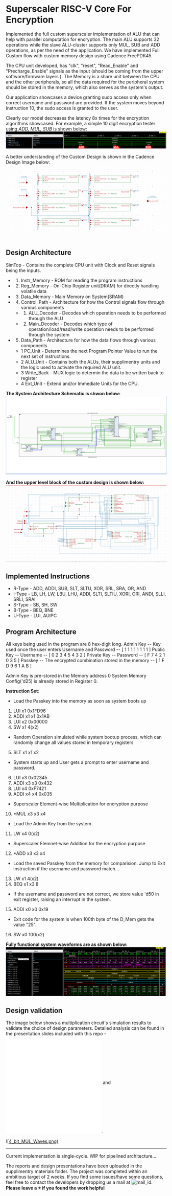 # Superscaler RISC-V Core For Encryption

Implemented the full custom superscaler implementation of ALU that can help with parallel computation for encryption.
The main ALU supports 32 operations while the slave ALU-cluster supports only MUL, SUB and ADD operations, as per the need of the application. 
We have implemented Full Custom flow with custom memory design using Cadence FreePDK45. 

The CPU unit developed, has "clk", "reset", "Read_Enable" and "Precharge_Enable" signals as the input (should be coming from the upper software/firmware layers ). The Memory is a share unit between the CPU and the other peripherals, so all the data required for the peripheral system should be stored in the memory, which also serves as the system's output.

Our application showcases a device granting sudo access only when correct username and password are provided.
If the system moves beyond Instruction 10, the sudo access is granted to the user.

Clearly our model decreases the latency 8x times for the encryption algorithms showcased. For example, a simple 10 digit encryption tester using *ADD, MUL, SUB* is shown below:
![SS_Operation.png](SS_Operation_TB.png)

A better understanding of the Custom Design is shown in the Cadence Design Image below:
![ALU_Array.png](ALU_Array.png)

## Design Architecture
SimTop - Contains the complete CPU unit with Clock and Reset signals being the inputs.
- 1. Instr_Memory - ROM for reading the program instructions
- 2. Reg_Memory -   On-Chip Register unit(DRAM) for directly handling volatile data
- 3. Data_Memory -  Main Memory on System(SRAM)
- 4. Control_Path - Architecture for how the Control signals flow through various components
  - 1. ALU_Decoder -  Decodes which operation needs to be performed through the ALU
  - 2. Main_Decoder - Decodes which type of operation/load/read/write operation needs to be performed through the system
- 5. Data_Path -    Architecture for how the data flows through various components
  - 1 PC_Unit -      Determines the next Program Pointer Value to run the next set of instructions.
  - 2 ALU_Unit -     Contains both the ALUs, their supplimentry units and the logic used to activate the required ALU unit.
  - 3 Write_Back -   MUX logic to determin the data to be written back to register
  - 4 Ext_Unit -     Extend and/or Immediate Units for the CPU. 

**The System Architecture Schematic is shwon below:**
![SuperScaler_Architecture.png](SuperScaler_Architecture.png)

**And the upper level block of the custom design is shown below:**
![CPU_Top.png](CPU_Top.png)

## Implemented Instructions
- R-Type - ADD, ADDI, SUB, SLT, SLTU, XOR, SRL, SRA, OR, AND
- I-Type - LB, LH, LW, LBU, LHU, ADDI, SLTI, SLTIU, XORI, ORI, ANDI, SLLI, SRLI, SRAI
- S-Type - SB, SH, SW
- B-Type - BEQ, BNE
- U-Type - LUI, AUIPC

## Program Architecture
All keys being used in the program are 8 hex-digit long. 
Admin Key -- Key used once the user enters Username and Password -- [ 1 1 1 1 1 1 1 1 ]
Public Key -- Username -- [ 0 2 3 4 5 4 3 2 ]
Private Key -- Password -- [ F 7 4 2 1 0 3 5 ]
Passkey -- The encrypted combination stored in the memory -- [ 1 F D 9 6 1 A B ]

Admin Key is pre-stored in the Memory address 0
System Memory Config('d25) is already stored in Register 0.

**Instruction Set**:

- Load the Passkey into the memory as soon as system boots up
1. LUI x1 0x1FD96
2. ADDI x1 x1 0x1AB
3. LUI x2 0x00000
4. SW x1 4(x2)

- Random Operation simulated while system bootup process, which can randomly change all values stored in temporary registers
5. SLT x1 x1 x2

- System starts up and User gets a prompt to enter username and password.
6. LUI x3 0x02345
7. ADDI x3 x3 0x432
8. LUI x4 0xF7421
9. ADDI x4 x4 0x035

- Superscaler Element-wise Multiplication for encryption purpose
10. *MUL x3 x3 x4

- Load the Admin Key from the system 
11. LW x4 0(x2)

- Superscaler Elemnet-wise  Addition for the encryption purpose
12. *ADD x3 x3 x4

- Load the saved Passkey from the memory for comparision. Jump to Exit instruction if the username and password match...
13. LW x1 4(x2)
14. BEQ x1 x3 8

- If the username and password are not correct, we store value 'd50 in exit register, raising an interrupt in the system.
15. ADDI x0 x0 0x19

- Exit code for the system is when 100th byte of the D_Mem gets the value "25".
16. SW x0 100(x2)


**Fully functional system waveforms are as shown below:**
![CPU_Core_SS_Cycle.png](CPU_Core_SS_Cycle.png)


## Design validation
The image below shows a multiplication circuit's simulation results to validate the choice of design parameters. 
Detailed analysis can be found in the presentation slides included with this repo - ![Memory.pdf](Materials/VLSI%20Project%20Design%20-%20Memory.pdf) and ![RTL-Design.pdf](Materials/VLSI%20Project%20Design-RTL.pdf).

![[4_bit_MUL_Waves.png)](https://github.com/Jash-2000/SUPERSCALER_RISC-V_CORE/blob/main/4_bit_MUL_Waves.png)

---

Current implementation is single-cycle. WIP for pipelined architecture...

The reports and design presentations have been uploaded in the supplimentry materials folder. The project was completed within an ambitious target of 2 weeks. If you find some issues/have some questions, feel free to contact the developers by dropping us a mail at ![mail_id](riscv_team_10@ucsb.edu).
**Please leave a ⭐ if you found the work helpful**
